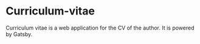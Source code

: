# Curriculum-vitae
Curriculum vitae is a web application for the CV of the author. It is powered by Gatsby.
